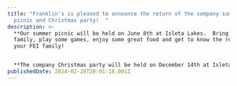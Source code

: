 ```yaml
---
title: "Franklin's is pleased to announce the return of the company summer
  picnic and Christmas party!  "
description: >-
  **Our summer picnic will be held on June 8th at Isleta Lakes.  Bring the
  family, play some games, enjoy some great food and get to know the rest of
  your FEI family!


  **The company Christmas party will be held on December 14th at Isleta resort and Casino - this is for employees and one guest to enjoy diner, dancing, raffles and more.  Rooms will be available at a discounted price.  More information will be available in the coming months.
publishedDate: 2024-02-28T20:01:18.001Z
---
```


